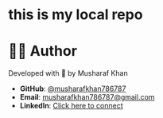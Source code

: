 # this is my local repo 
# 👨‍💻 Author
Developed with 💙 by Musharaf Khan

- **GitHub**: [@musharafkhan786787](https://github.com/musharafkhan786787)
- **Email**: [musharafkhan786787@gmail.com](mailto:musharafkhan786787@gmail.com)
- **LinkedIn**: [Click here to connect](https://www.linkedin.com/in/musharaf-khan-5676a2287)
